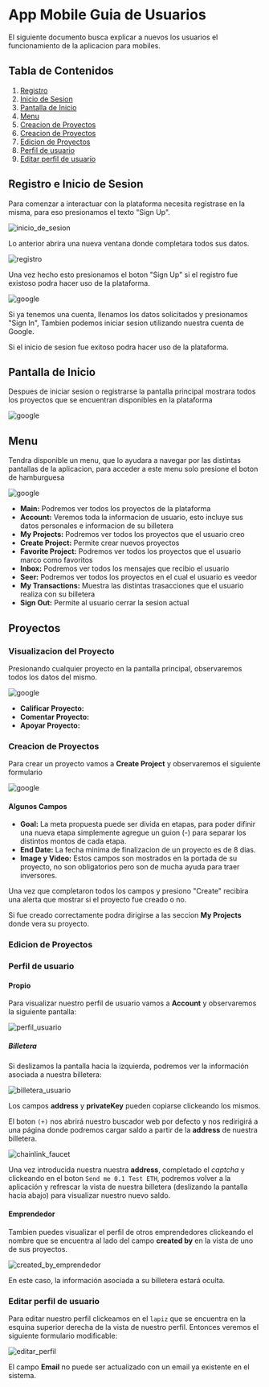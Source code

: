 # App Mobile Guia de Usuarios
El siguiente documento busca explicar a nuevos los usuarios el funcionamiento de la aplicacion para mobiles.

## Tabla de Contenidos
1. [Registro](#registro)
2. [Inicio de Sesion](#inicio-de-sesion)
3. [Pantalla de Inicio](#pantalla-de-inicio)
4. [Menu](#menu)
5. [Creacion de Proyectos](#creacion-de-proyectos)
6. [Creacion de Proyectos](#creacion-de-proyectos)
7. [Edicion de Proyectos](#edicion-de-proyectos)
8. [Perfil de usuario](#perfil-de-usuario)
8. [Editar perfil de usuario](#editar-perfil-de-usuario)


## Registro e Inicio de Sesion

Para comenzar a interactuar con la plataforma necesita registrase en la misma,
para eso presionamos el texto "Sign Up".
        
![inicio_de_sesion](./assets/inicio_de_sesion.png)

Lo anterior abrira una nueva ventana donde completara todos sus datos. 

![registro](./assets/registro.png)

Una vez hecho esto presionamos el boton "Sign Up" si el registro fue existoso podra hacer 
uso de la plataforma.

![google](./assets/google.png)

Si ya tenemos una cuenta, llenamos los datos solicitados y presionamos "Sign In",
Tambien podemos iniciar sesion utilizando nuestra cuenta de Google.

Si el inicio de sesion fue exitoso podra hacer uso de la plataforma.

## Pantalla de Inicio

Despues de iniciar sesion o registrarse la pantalla principal mostrara todos los proyectos
que se encuentran disponibles en la plataforma

![google](./assets/pantalla_principal.png)

## Menu

Tendra disponible un menu, que lo ayudara a navegar por las distintas pantallas de la
aplicacion, para acceder a este menu solo presione el boton de hamburguesa

![google](./assets/menu.png)

* **Main:** Podremos ver todos los proyectos de la plataforma
* **Account:** Veremos toda la informacion de usuario, esto incluye sus datos personales e 
    informacion de su billetera
* **My Projects:** Podremos ver todos los proyectos que el usuario creo
* **Create Project:** Permite crear nuevos proyectos
* **Favorite Project:** Podremos ver todos los proyectos que el usuario marco como favoritos
* **Inbox:** Podremos ver todos los mensajes que recibio el usuario
* **Seer:** Podremos ver todos los proyectos en el cual el usuario es veedor
* **My Transactions:** Muestra las distintas trasacciones que el usuario realiza con su billetera
* **Sign Out:**  Permite al usuario cerrar la sesion actual


## Proyectos
### Visualizacion del Proyecto

Presionando cualquier proyecto en la pantalla principal, observaremos todos los
datos del mismo.

![google](./assets/proyecto.png)

* **Calificar Proyecto:** 
* **Comentar Proyecto:**
* **Apoyar Proyecto:**

### Creacion de Proyectos

Para crear un proyecto vamos a **Create Project** y observaremos el siguiente formulario

![google](./assets/crear_proyecto.png)

#### Algunos Campos
* **Goal:** La meta propuesta puede ser divida en etapas, para poder difinir una nueva etapa
simplemente agregue un guion (-) para separar los distintos montos de cada etapa.
* **End Date:** La fecha minima de finalizacion de un proyecto es de 8 dias.
* **Image y Video:** Estos campos son mostrados en la portada de su proyecto, no son obligatorios pero son de mucha ayuda
para traer inversores.

Una vez que completaron todos los campos y presiono "Create" recibira una alerta que mostrar
si el proyecto fue creado o no.

Si fue creado correctamente podra dirigirse a las seccion **My Projects** donde vera su proyecto.

### Edicion de Proyectos

### Perfil de usuario
#### Propio
Para visualizar nuestro perfil de usuario vamos a **Account** y observaremos la siguiente pantalla:

![perfil_usuario](./assets/perfil_usuario.jpg)

##### Billetera

Si deslizamos la pantalla hacia la izquierda, podremos ver la información asociada a nuestra billetera:

![billetera_usuario](./assets/billetera_usuario.jpg)

Los campos **address** y **privateKey** pueden copiarse clickeando los mismos.

El boton `(+)` nos abrirá nuestro buscador web por defecto y nos redirigirá a una página donde podremos cargar saldo a partir de la **address** de nuestra billetera.

![chainlink_faucet](./assets/chainlink_faucet.jpg)

Una vez introducida nuestra nuestra **address**, completado el _captcha_ y clickeando en el boton `Send me 0.1 Test ETH`, podremos volver a la aplicación y refrescar la vista de nuestra billetera (deslizando la pantalla hacia abajo) para visualizar nuestro nuevo saldo.

#### Emprendedor
Tambien puedes visualizar el perfil de otros emprendedores clickeando el nombre que se encuentra al lado del campo **created by** en la vista de uno de sus proyectos. 

![created_by_emprendedor](./assets/created_by_emprendedor.jpg)

En este caso, la información asociada a su billetera estará oculta.

### Editar perfil de usuario
Para editar nuestro perfil clickeamos en el `lapiz` que se encuentra en la esquina superior derecha de la vista de nuestro perfil. Entonces veremos el siguiente formulario modificable:

![editar_perfil](./assets/editar_perfil_usuario.jpg)

El campo **Email** no puede ser actualizado con un email ya existente en el sistema.

